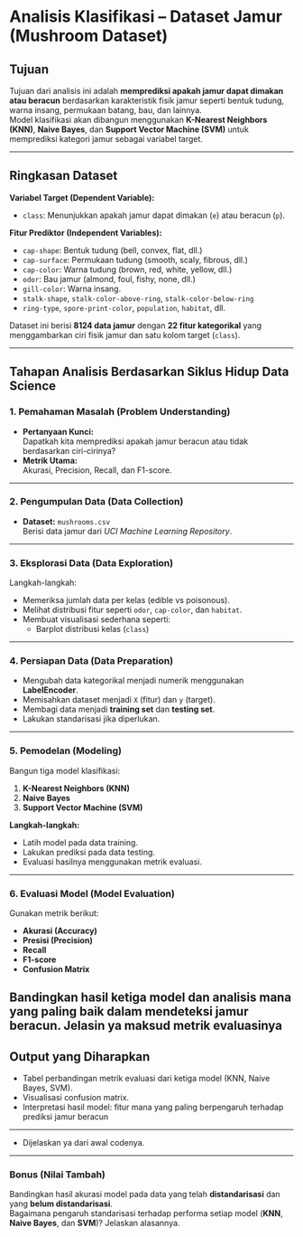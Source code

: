 # Analisis Klasifikasi – Dataset Jamur (Mushroom Dataset)

## Tujuan
Tujuan dari analisis ini adalah **memprediksi apakah jamur dapat dimakan atau beracun** berdasarkan karakteristik fisik jamur seperti bentuk tudung, warna insang, permukaan batang, bau, dan lainnya.  
Model klasifikasi akan dibangun menggunakan **K-Nearest Neighbors (KNN)**, **Naive Bayes**, dan **Support Vector Machine (SVM)** untuk memprediksi kategori jamur sebagai variabel target.

---

## Ringkasan Dataset

**Variabel Target (Dependent Variable):**
- `class`: Menunjukkan apakah jamur dapat dimakan (`e`) atau beracun (`p`).

**Fitur Prediktor (Independent Variables):**
- `cap-shape`: Bentuk tudung (bell, convex, flat, dll.)
- `cap-surface`: Permukaan tudung (smooth, scaly, fibrous, dll.)
- `cap-color`: Warna tudung (brown, red, white, yellow, dll.)
- `odor`: Bau jamur (almond, foul, fishy, none, dll.)
- `gill-color`: Warna insang.
- `stalk-shape`, `stalk-color-above-ring`, `stalk-color-below-ring`
- `ring-type`, `spore-print-color`, `population`, `habitat`, dll.

Dataset ini berisi **8124 data jamur** dengan **22 fitur kategorikal** yang menggambarkan ciri fisik jamur dan satu kolom target (`class`).

---

## Tahapan Analisis Berdasarkan Siklus Hidup Data Science

### 1. Pemahaman Masalah (Problem Understanding)
- **Pertanyaan Kunci:**  
  Dapatkah kita memprediksi apakah jamur beracun atau tidak berdasarkan ciri-cirinya?
- **Metrik Utama:**  
  Akurasi, Precision, Recall, dan F1-score.

---

### 2. Pengumpulan Data (Data Collection)
- **Dataset:** `mushrooms.csv`  
  Berisi data jamur dari *UCI Machine Learning Repository*.

---

### 3. Eksplorasi Data (Data Exploration)
Langkah-langkah:
- Memeriksa jumlah data per kelas (edible vs poisonous).
- Melihat distribusi fitur seperti `odor`, `cap-color`, dan `habitat`.
- Membuat visualisasi sederhana seperti:
  - Barplot distribusi kelas (`class`)

---

### 4. Persiapan Data (Data Preparation)
- Mengubah data kategorikal menjadi numerik menggunakan **LabelEncoder**.
- Memisahkan dataset menjadi `X` (fitur) dan `y` (target).
- Membagi data menjadi **training set** dan **testing set**.
- Lakukan standarisasi jika diperlukan.

---

### 5. Pemodelan (Modeling)
Bangun tiga model klasifikasi:
1. **K-Nearest Neighbors (KNN)**
2. **Naive Bayes**
3. **Support Vector Machine (SVM)**

**Langkah-langkah:**
- Latih model pada data training.
- Lakukan prediksi pada data testing.
- Evaluasi hasilnya menggunakan metrik evaluasi.

---

### 6. Evaluasi Model (Model Evaluation)
Gunakan metrik berikut:
- **Akurasi (Accuracy)**
- **Presisi (Precision)**
- **Recall**
- **F1-score**
- **Confusion Matrix**

Bandingkan hasil ketiga model dan analisis mana yang paling baik dalam mendeteksi jamur beracun.
Jelasin ya maksud metrik evaluasinya
---

## Output yang Diharapkan
- Tabel perbandingan metrik evaluasi dari ketiga model (KNN, Naive Bayes, SVM).  
- Visualisasi confusion matrix.  
- Interpretasi hasil model: fitur mana yang paling berpengaruh terhadap prediksi jamur beracun

---
- Dijelaskan ya dari awal codenya.
---

### Bonus (Nilai Tambah)
Bandingkan hasil akurasi model pada data yang telah **distandarisasi** dan yang **belum distandarisasi**.  
Bagaimana pengaruh standarisasi terhadap performa setiap model (**KNN**, **Naive Bayes**, dan **SVM**)?
Jelaskan alasannya.




